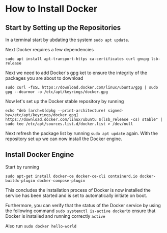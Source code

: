 # How to Install Docker

## Start by Setting up the Repositories
In a terminal start by ubdating the system `sudo apt update`.

Next Docker requires a few dependencies
```
sudo apt install apt-transport-https ca-certificates curl gnupg lsb-release
```
Next we need to add Docker's gpg ket to ensure the integrity of the packages you are about to download 
```
sudo curl -fsSL https://download.docker.com/linux/ubuntu/gpg | sudo gpg --dearmor -o /etc/apt/keyrings/docker.gpg

```
Now let's set up the Docker stable repository by running
```
echo "deb [arch=$(dpkg --print-architecture) signed-by=/etc/apt/keyrings/docker.gpg] https://download.docker.com/linux/ubuntu $(lsb_release -cs) stable" | sudo tee /etc/apt/sources.list.d/docker.list > /dev/null
```
Next refresh the package list by running `sudo apt update` again. With the repository set up we can now install the Docker engine.

## Install Docker Engine
Start by running
```
sudo apt-get install docker-ce docker-ce-cli containerd.io docker-buildx-plugin docker-compose-plugin
```
This concludes the installation process of Docker is now installed the service has been started and is set to automatically initiate on boot. 

Furthermore, you can verify that the status of the Docker service by using the following command `sudo systemctl is-active docker`to ensure that Docker is installed and running correctly `active`

Also run `sudo docker hello-world`